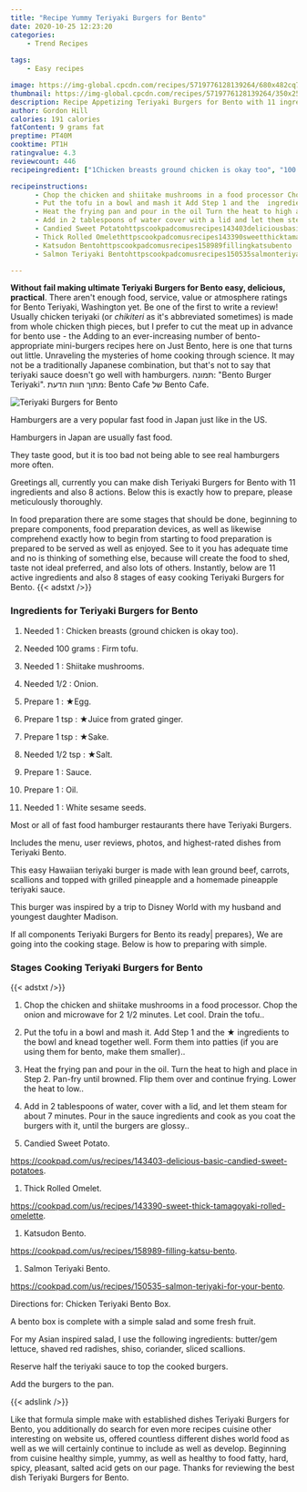 ```yaml
---
title: "Recipe Yummy Teriyaki Burgers for Bento"
date: 2020-10-25 12:23:20
categories:
    - Trend Recipes
    
tags:
    - Easy recipes

image: https://img-global.cpcdn.com/recipes/5719776128139264/680x482cq70/teriyaki-burgers-for-bento-recipe-main-photo.jpg
thumbnail: https://img-global.cpcdn.com/recipes/5719776128139264/350x250cq70/teriyaki-burgers-for-bento-recipe-main-photo.jpg
description: Recipe Appetizing Teriyaki Burgers for Bento with 11 ingredients and 8 stages of easy cooking.
author: Gordon Hill
calories: 191 calories
fatContent: 9 grams fat
preptime: PT40M
cooktime: PT1H
ratingvalue: 4.3
reviewcount: 446
recipeingredient: ["1Chicken breasts ground chicken is okay too", "100 gramsFirm tofu", "1Shiitake mushrooms", "1/2Onion", "1Egg", "1 tspJuice from grated ginger", "1 tspSake", "1/2 tspSalt", "1Sauce", "1Oil", "1White sesame seeds"]

recipeinstructions: 
      - Chop the chicken and shiitake mushrooms in a food processor Chop the onion and microwave for 2 12 minutes Let cool Drain the tofu 
      - Put the tofu in a bowl and mash it Add Step 1 and the  ingredients to the bowl and knead together well Form them into patties if you are using them for bento make them smaller 
      - Heat the frying pan and pour in the oil Turn the heat to high and place in Step 2 Panfry until browned Flip them over and continue frying Lower the heat to low 
      - Add in 2 tablespoons of water cover with a lid and let them steam for about 7 minutes Pour in the sauce ingredients and cook as you coat the burgers with it until the burgers are glossy 
      - Candied Sweet Potatohttpscookpadcomusrecipes143403deliciousbasiccandiedsweetpotatoes 
      - Thick Rolled Omelethttpscookpadcomusrecipes143390sweetthicktamagoyakirolledomelette 
      - Katsudon Bentohttpscookpadcomusrecipes158989fillingkatsubento 
      - Salmon Teriyaki Bentohttpscookpadcomusrecipes150535salmonteriyakiforyourbento

---
```




**Without fail making ultimate Teriyaki Burgers for Bento easy, delicious, practical**. There aren&#39;t enough food, service, value or atmosphere ratings for Bento Teriyaki, Washington yet. Be one of the first to write a review! Usually chicken teriyaki (or _chikiteri_ as it&#39;s abbreviated sometimes) is made from whole chicken thigh pieces, but I prefer to cut the meat up in advance for bento use - the Adding to an ever-increasing number of bento-appropriate mini-burgers recipes here on Just Bento, here is one that turns out little. Unraveling the mysteries of home cooking through science. It may not be a traditionally Japanese combination, but that&#39;s not to say that teriyaki sauce doesn&#39;t go well with hamburgers. תמונה: &#34;Bento Burger Teriyaki&#34;. מתוך חוות הדעת: ‪Bento Cafe‬ של ‪Bento Cafe‬.


![Teriyaki Burgers for Bento](https://img-global.cpcdn.com/recipes/5719776128139264/680x482cq70/teriyaki-burgers-for-bento-recipe-main-photo.jpg "Teriyaki Burgers for Bento")



Hamburgers are a very popular fast food in Japan just like in the US.

Hamburgers in Japan are usually fast food.

They taste good, but it is too bad not being able to see real hamburgers more often.


Greetings all, currently you can make dish Teriyaki Burgers for Bento with 11 ingredients and also 8 actions. Below this is exactly how to prepare, please meticulously thoroughly.

In food preparation there are some stages that should be done, beginning to prepare components, food preparation devices, as well as likewise comprehend exactly how to begin from starting to food preparation is prepared to be served as well as enjoyed. See to it you has adequate time and no is thinking of something else, because will create the food to shed, taste not ideal preferred, and also lots of others. Instantly, below are 11 active ingredients and also 8 stages of easy cooking Teriyaki Burgers for Bento.
{{< adstxt />}}

### Ingredients for Teriyaki Burgers for Bento


1. Needed 1 : Chicken breasts (ground chicken is okay too).

1. Needed 100 grams : Firm tofu.

1. Needed 1 : Shiitake mushrooms.

1. Needed 1/2 : Onion.

1. Prepare 1 : ★Egg.

1. Prepare 1 tsp : ★Juice from grated ginger.

1. Prepare 1 tsp : ★Sake.

1. Needed 1/2 tsp : ★Salt.

1. Prepare 1 : Sauce.

1. Prepare 1 : Oil.

1. Needed 1 : White sesame seeds.


Most or all of fast food hamburger restaurants there have Teriyaki Burgers.

Includes the menu, user reviews, photos, and highest-rated dishes from Teriyaki Bento.

This easy Hawaiian teriyaki burger is made with lean ground beef, carrots, scallions and topped with grilled pineapple and a homemade pineapple teriyaki sauce.

This burger was inspired by a trip to Disney World with my husband and youngest daughter Madison.


If all components Teriyaki Burgers for Bento its ready| prepares}, We are going into the cooking stage. Below is how to preparing with simple.

### Stages Cooking Teriyaki Burgers for Bento

{{< adstxt />}}


1. Chop the chicken and shiitake mushrooms in a food processor. Chop the onion and microwave for 2 1/2 minutes. Let cool. Drain the tofu..



1. Put the tofu in a bowl and mash it. Add Step 1 and the ★ ingredients to the bowl and knead together well. Form them into patties (if you are using them for bento, make them smaller)..



1. Heat the frying pan and pour in the oil. Turn the heat to high and place in Step 2. Pan-fry until browned. Flip them over and continue frying. Lower the heat to low..



1. Add in 2 tablespoons of water, cover with a lid, and let them steam for about 7 minutes. Pour in the sauce ingredients and cook as you coat the burgers with it, until the burgers are glossy..



1. Candied Sweet Potato.

https://cookpad.com/us/recipes/143403-delicious-basic-candied-sweet-potatoes.



1. Thick Rolled Omelet.

https://cookpad.com/us/recipes/143390-sweet-thick-tamagoyaki-rolled-omelette.



1. Katsudon Bento.

https://cookpad.com/us/recipes/158989-filling-katsu-bento.



1. Salmon Teriyaki Bento.

https://cookpad.com/us/recipes/150535-salmon-teriyaki-for-your-bento.




Directions for: Chicken Teriyaki Bento Box.

A bento box is complete with a simple salad and some fresh fruit.

For my Asian inspired salad, I use the following ingredients: butter/gem lettuce, shaved red radishes, shiso, coriander, sliced scallions.

Reserve half the teriyaki sauce to top the cooked burgers.

Add the burgers to the pan.


{{< adslink />}}

Like that formula simple make with established dishes Teriyaki Burgers for Bento, you additionally do search for even more recipes cuisine other interesting on website us, offered countless different dishes world food as well as we will certainly continue to include as well as develop. Beginning from cuisine healthy simple, yummy, as well as healthy to food fatty, hard, spicy, pleasant, salted acid gets on our page. Thanks for reviewing the best dish Teriyaki Burgers for Bento.
